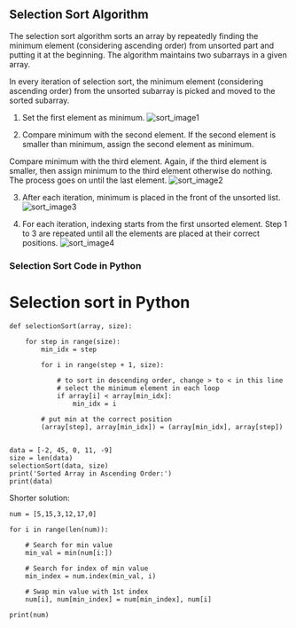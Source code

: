 ## Selection Sort Algorithm 
The selection sort algorithm sorts an array by repeatedly finding the minimum element (considering ascending order) from unsorted part and putting it at the beginning. The algorithm maintains two subarrays in a given array.

In every iteration of selection sort, the minimum element (considering ascending order) from the unsorted subarray is picked and moved to the sorted subarray.

1. Set the first element as minimum.
![sort_image1](https://cdn.programiz.com/cdn/farfuture/w1ZKsO2Obaw1WV03_lamX22SVyapwhbiKoLkT5Raiiw/mtime:1582112622/sites/tutorial2program/files/Selection-sort-0-initial-array.png)

2. Compare minimum with the second element. If the second element is smaller than minimum, assign the second element as minimum.

Compare minimum with the third element. Again, if the third element is smaller, then assign minimum to the third element otherwise do nothing. The process goes on until the last element.
![sort_image2](https://cdn.programiz.com/cdn/farfuture/9jjqXX0fGtJE2ul2Mga20fvf_GkNlFAFsDMwrrwFzbQ/mtime:1582112622/sites/tutorial2program/files/Selection-sort-0-comparision.png)

3. After each iteration, minimum is placed in the front of the unsorted list.
![sort_image3](https://cdn.programiz.com/cdn/farfuture/6o-qergdHNq6D7eBxBi87yIuCLc7MJy2BHR4QHeNxxQ/mtime:1582112622/sites/tutorial2program/files/Selection-sort-0-swapping.png)

4. For each iteration, indexing starts from the first unsorted element. Step 1 to 3 are repeated until all the elements are placed at their correct positions.
![sort_image4](https://cdn.programiz.com/cdn/farfuture/VPGtdVYag2vfHBotOaFEiYLqvWAD_Jwfnwur_AtKQHo/mtime:1582112622/sites/tutorial2program/files/Selection-sort-0.png)

### Selection Sort Code in Python

# Selection sort in Python
```
def selectionSort(array, size):

    for step in range(size):
        min_idx = step

        for i in range(step + 1, size):
         
            # to sort in descending order, change > to < in this line
            # select the minimum element in each loop
            if array[i] < array[min_idx]:
                min_idx = i
         
        # put min at the correct position
        (array[step], array[min_idx]) = (array[min_idx], array[step])


data = [-2, 45, 0, 11, -9]
size = len(data)
selectionSort(data, size)
print('Sorted Array in Ascending Order:')
print(data)
```


Shorter solution:
```
num = [5,15,3,12,17,0]

for i in range(len(num)):
    
    # Search for min value
    min_val = min(num[i:])

    # Search for index of min value
    min_index = num.index(min_val, i)

    # Swap min value with 1st index
    num[i], num[min_index] = num[min_index], num[i]

print(num)
```
